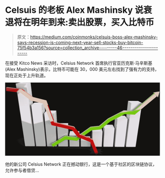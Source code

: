 # Celsuis 的老板 Alex Mashinsky 说衰退将在明年到来:卖出股票，买入比特币

> 原文：<https://medium.com/coinmonks/celsuis-boss-alex-mashinsky-says-recession-is-coming-next-year-sell-stocks-buy-bitcoin-75f54b3a156?source=collection_archive---------46----------------------->

在接受 Kitco News 采访时，Celsius Network 首席执行官亚历克斯·马辛斯基(Alex Mashinsky)表示，比特币可能在 30，000 美元左右找到了强有力的支持，现在正处于上升轨道。

![](img/f48ffe30a2a4c8c030cd26bfb8b01225.png)

他的新公司 Celsius Network 正在撼动银行，这是一个基于社区的区块链协议，允许参与者借贷…